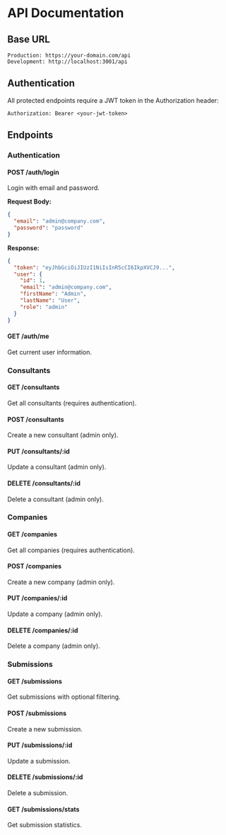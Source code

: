 # API Documentation

## Base URL
```
Production: https://your-domain.com/api
Development: http://localhost:3001/api
```

## Authentication

All protected endpoints require a JWT token in the Authorization header:
```
Authorization: Bearer <your-jwt-token>
```

## Endpoints

### Authentication

#### POST /auth/login
Login with email and password.

**Request Body:**
```json
{
  "email": "admin@company.com",
  "password": "password"
}
```

**Response:**
```json
{
  "token": "eyJhbGciOiJIUzI1NiIsInR5cCI6IkpXVCJ9...",
  "user": {
    "id": 1,
    "email": "admin@company.com",
    "firstName": "Admin",
    "lastName": "User",
    "role": "admin"
  }
}
```

#### GET /auth/me
Get current user information.

### Consultants

#### GET /consultants
Get all consultants (requires authentication).

#### POST /consultants
Create a new consultant (admin only).

#### PUT /consultants/:id
Update a consultant (admin only).

#### DELETE /consultants/:id
Delete a consultant (admin only).

### Companies

#### GET /companies
Get all companies (requires authentication).

#### POST /companies
Create a new company (admin only).

#### PUT /companies/:id
Update a company (admin only).

#### DELETE /companies/:id
Delete a company (admin only).

### Submissions

#### GET /submissions
Get submissions with optional filtering.

#### POST /submissions
Create a new submission.

#### PUT /submissions/:id
Update a submission.

#### DELETE /submissions/:id
Delete a submission.

#### GET /submissions/stats
Get submission statistics.